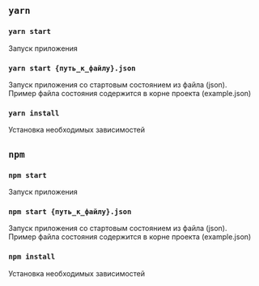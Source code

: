 ## `yarn`
### `yarn start`

Запуск приложения

### `yarn start {путь_к_файлу}.json`

Запуск приложения со стартовым состоянием из файла (json).  
Пример файла состояния содержится в корне проекта (example.json)

### `yarn install`

Установка необходимых зависимостей

## `npm`
### `npm start`

Запуск приложения

### `npm start {путь_к_файлу}.json`

Запуск приложения со стартовым состоянием из файла (json).  
Пример файла состояния содержится в корне проекта (example.json)

### `npm install`

Установка необходимых зависимостей
